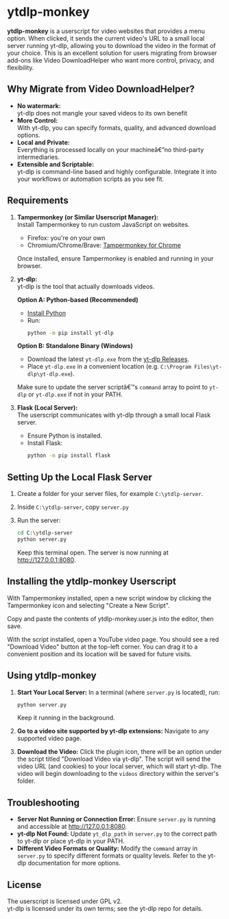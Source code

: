 
# ytdlp-monkey

**ytdlp-monkey** is a userscript for video websites that provides a menu option. When clicked, it sends the current video's URL to a small local server running yt-dlp, allowing you to download the video in the format of your choice. This is an excellent solution for users migrating from browser add-ons like Video DownloadHelper who want more control, privacy, and flexibility.

## Why Migrate from Video DownloadHelper?

- **No watermark:**  
  yt-dlp does not mangle your saved videos to its own benefit
- **More Control:**  
  With yt-dlp, you can specify formats, quality, and advanced download options.
- **Local and Private:**  
  Everything is processed locally on your machineâ€”no third-party intermediaries.
- **Extensible and Scriptable:**  
  yt-dlp is command-line based and highly configurable. Integrate it into your workflows or automation scripts as you see fit.

## Requirements
1. **Tampermonkey (or Similar Userscript Manager):**  
   Install Tampermonkey to run custom JavaScript on websites.  
   - Firefox: you're on your own
   - Chromium/Chrome/Brave: [Tampermonkey for Chrome](https://chrome.google.com/webstore/detail/tampermonkey/dhdgffkkebhmkfjojejmpbldmpobfkfo)  
   
   Once installed, ensure Tampermonkey is enabled and running in your browser.
    
2. **yt-dlp:**  
   yt-dlp is the tool that actually downloads videos.
   
   **Option A: Python-based (Recommended)**
   - [Install Python](https://www.python.org/downloads/)
   - Run:
     ```bash
     python -m pip install yt-dlp
     ```

   **Option B: Standalone Binary (Windows)**
   - Download the latest `yt-dlp.exe` from the [yt-dlp Releases](https://github.com/yt-dlp/yt-dlp/releases).
   - Place `yt-dlp.exe` in a convenient location (e.g. `C:\Program Files\yt-dlp\yt-dlp.exe`).

   Make sure to update the server scriptâ€™s `command` array to point to `yt-dlp` or `yt-dlp.exe` if not in your PATH.

3. **Flask (Local Server):**  
   The userscript communicates with yt-dlp through a small local Flask server.
   - Ensure Python is installed.
   - Install Flask:
     ```bash
     python -m pip install flask
     ```

## Setting Up the Local Flask Server

1. Create a folder for your server files, for example `C:\ytdlp-server`.

2. Inside `C:\ytdlp-server`, copy `server.py`
3. Run the server:
   ```bash
   cd C:\ytdlp-server
   python server.py
   ```

   Keep this terminal open. The server is now running at http://127.0.0.1:8080.
   
## Installing the ytdlp-monkey Userscript

With Tampermonkey installed, open a new script window by clicking the Tampermonkey icon and selecting "Create a New Script".

Copy and paste the contents of ytdlp-monkey.user.js into the editor, then save.

With the script installed, open a YouTube video page. You should see a red "Download Video" button at the top-left corner. You can drag it to a convenient position and its location will be saved for future visits.

## Using ytdlp-monkey

1. **Start Your Local Server:** In a terminal (where `server.py` is located), run:
   ```bash
   python server.py
   ```
   Keep it running in the background.

2. **Go to a video site supported by yt-dlp extensions:** Navigate to any supported video page.

3. **Download the Video:** Click the plugin icon, there will be an option under the script titled  "Download Video via yt-dlp". The script will send the video URL (and cookies) to your local server, which will start yt-dlp. The video will begin downloading to the `videos` directory within the server's folder.

## Troubleshooting

- **Server Not Running or Connection Error:** Ensure `server.py` is running and accessible at http://127.0.0.1:8080.
- **yt-dlp Not Found:** Update `yt_dlp_path` in `server.py` to the correct path to yt-dlp or place yt-dlp in your PATH.
- **Different Video Formats or Quality:** Modify the `command` array in `server.py` to specify different formats or quality levels. Refer to the yt-dlp documentation for more options.

## License

The userscript is licensed under GPL v2.  
yt-dlp is licensed under its own terms; see the yt-dlp repo for details.
